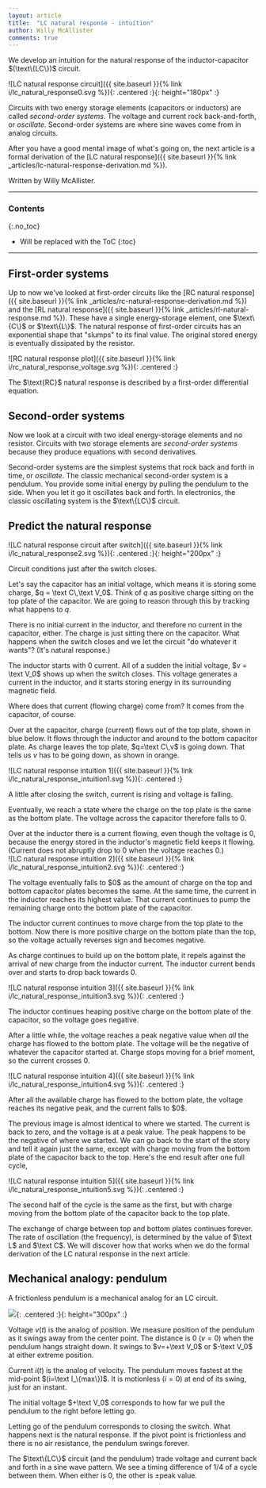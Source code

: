 ```yaml
---
layout: article
title:  "LC natural response - intuition"
author: Willy McAllister
comments: true
---
```


We develop an intuition for the natural response  of the inductor-capacitor $(\text\{LC\})$ circuit. 
 
![LC natural response circuit]({{ site.baseurl }}{% link i/lc_natural_response0.svg %}){: .centered :}{: height="180px" :}

Circuits with two energy storage elements (capacitors or inductors) are called *second-order systems*. The voltage and current rock back-and-forth, or *oscillate*. Second-order systems are where sine waves come from in analog circuits. 

After you have a good mental image of what's going on, the next article is a formal derivation of the [LC natural response]({{ site.baseurl }}{% link _articles/lc-natural-response-derivation.md %}).

Written by Willy McAllister.

----

### Contents
{:.no_toc}

* Will be replaced with the ToC
{:toc}

---

## First-order systems

Up to now we've looked at first-order circuits like the [RC natural response]({{ site.baseurl }}{% link _articles/rc-natural-response-derivation.md %}) and the [RL natural response]({{ site.baseurl }}{% link _articles/rl-natural-response.md %}). These have a single energy-storage element, one $\text\{C\}$ or $\text\{L\}$. The natural response of first-order circuits has an exponential shape that "slumps" to its final value. The original stored energy is eventually dissipated by the resistor.

![RC natural response plot]({{ site.baseurl }}{% link i/rc_natural_response_voltage.svg %}){: .centered :}

<p class="caption">The $\text{RC}$ natural response is described by a first-order differential equation.</p>

## Second-order systems

Now we look at a circuit with two ideal energy-storage elements and no resistor. Circuits with two storage elements are *second-order systems* because they produce equations with second derivatives.

Second-order systems are the simplest systems that rock back and forth in time, or *oscillate*. The classic mechanical second-order system is a pendulum. You provide some initial energy by pulling the pendulum to the side. When you let it go it oscillates back and forth. In electronics, the classic oscillating system is the $\text\{LC\}$ circuit.

## Predict the natural response

![LC natural response circuit after switch]({{ site.baseurl }}{% link i/lc_natural_response2.svg %}){: .centered :}{: height="200px" :}

<p class="caption">Circuit conditions just after the switch closes.</p>

Let's say the capacitor has an initial voltage, which means it is storing some charge, $q = \text C\,\text V_0$. Think of $q$ as positive charge sitting on the top plate of the capacitor. We are going to reason through this by tracking what happens to $q$. 

There is no initial current in the inductor, and therefore no current in the capacitor, either. The charge is just sitting there on the capacitor. What happens when the switch closes and we let the circuit "do whatever it wants"? (It's natural response.)

The inductor starts with $0$ current. All of a sudden the initial voltage, $v = \text V_0$ shows up when the switch closes. This voltage generates a current in the inductor, and it starts storing energy in its surrounding magnetic field. 

Where does that current (flowing charge) come from? It comes from the capacitor, of course. 

Over at the capacitor, charge (current) flows out of the top plate, shown in blue below. It flows through the inductor and around to the bottom capacitor plate. As charge leaves the top plate, $q=\text C\,v$ is going down. That tells us $v$ has to be going down, as shown in orange. 

![LC natural response intuition 1]({{ site.baseurl }}{% link i/lc_natural_response_intuition1.svg %}){: .centered :}

<p class="caption">A little after closing the switch, current is rising and voltage is falling.</p>

Eventually, we reach a state where the charge on the top plate is the same as the bottom plate. The voltage across the capacitor therefore falls to $0$.

Over at the inductor there is a current flowing, even though the voltage is $0$, because the energy stored in the inductor's magnetic field keeps it flowing. (Current does not abruptly drop to $0$ when the voltage reaches $0$.)  
![LC natural response intuition 2]({{ site.baseurl }}{% link i/lc_natural_response_intuition2.svg %}){: .centered :}

<p class="caption">The voltage eventually falls to $0$ as the amount of charge on the top and bottom capacitor plates becomes the same. At the same time, the current in the inductor reaches its highest value. That current continues to pump the remaining charge onto the bottom plate of the capacitor.</p>

The inductor current continues to move charge from the top plate to the bottom. Now there is more positive charge on the bottom plate than the top, so the voltage actually reverses sign and becomes negative.

As charge continues to build up on the bottom plate, it repels against the arrival of new charge from the inductor current. The inductor current bends over and starts to drop back towards $0$. 

![LC natural response intuition 3]({{ site.baseurl }}{% link i/lc_natural_response_intuition3.svg %}){: .centered :}

<p class="caption">The inductor continues heaping positive charge on the bottom plate of the capacitor, so the voltage goes negative.</p>

After a little while, the voltage reaches a peak negative value when *all* the charge has flowed to the bottom plate. The voltage will be the negative of whatever the capacitor started at. Charge stops moving for a brief moment, so the current crosses $0$. 

![LC natural response intuition 4]({{ site.baseurl }}{% link i/lc_natural_response_intuition4.svg %}){: .centered :}

<p class="caption">After all the available charge has flowed to the bottom plate,  the voltage reaches its negative peak, and the current falls to $0$.</p>

The previous image is almost identical to where we started. The current is back to zero, and the voltage is at a peak value. The peak happens to be the negative of where we started. We can go back to the start of the story and tell it again just the same, except with charge moving from the bottom plate of the capacitor back to the top. Here's the end result after one full cycle,

![LC natural response intuition 5]({{ site.baseurl }}{% link i/lc_natural_response_intuition5.svg %}){: .centered :}

<p class="caption">The second half of the cycle is the same as the first, but with charge moving from the bottom plate of the capacitor back to the top plate.</p>

The exchange of charge between top and bottom plates continues forever. The rate of oscillation (the frequency), is determined by the value of $\text L$ and $\text C$. We will discover how that works when we do the formal derivation of the $\text{LC}$ natural response in the next article.

## Mechanical analogy: pendulum

A frictionless pendulum is a mechanical analog for an $\text{LC}$ circuit. 

![](https://ka-perseus-images.s3.amazonaws.com/2ba6d9e0b647d88fd3ee97b5b60af4051110e382.svg){: .centered :}{: height="300px" :}

Voltage $v(t)$ is the analog of position. We measure position of the pendulum as it swings away from the center point. The distance is $0$ $(v=0)$ when the pendulum hangs straight down. It swings to $v=+\text V_0$ or $-\text V_0$ at either extreme position. 

Current $i(t)$ is the analog of velocity. The pendulum moves fastest at the mid-point $(i=\text I_\{max\})$. It is motionless $(i=0)$ at end of its swing, just for an instant.  

The initial voltage $+\text V_0$ corresponds to how far we pull the pendulum to the right before letting go. 

Letting go of the pendulum corresponds to closing the switch. What happens next is the natural response. If the pivot point is frictionless and there is no air resistance, the pendulum swings forever.

The $\text\{LC\}$ circuit (and the pendulum) trade voltage and current back and forth in a sine wave pattern. We see a timing difference of $1/4$ of a cycle between them. When either is $0$, the other is $\pm$peak value.
